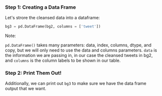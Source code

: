 <!--title={Creating A Data Frame Of Tweets}-->

### Step 1: Creating a Data Frame

Let's strore the cleansed data into a dataframe:

```python
bg3 = pd.DataFrame(bg2, columns = ['tweet'])
```

Note:

`pd.DataFrame()` takes many parameters: data, index, columns, dtype, and copy, but we will only need to use the data and columns parameters. `data` is the information we are passing in, in our case the cleansed tweets in bg2, and `columns` is the column labels to be shown in our table.

### Step 2: Print Them Out!

Additionally, we can print out `bg3` to make sure we have the data frame output that we want.
